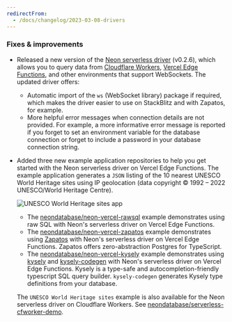 ```yaml
---
redirectFrom:
  - /docs/changelog/2023-03-08-drivers
---
```


### Fixes & improvements

- Released a new version of the [Neon serverless driver](https://github.com/neondatabase/serverless) (v0.2.6), which allows you to query data from [Cloudflare Workers](https://workers.cloudflare.com/), [Vercel Edge Functions](https://vercel.com/features/edge-functions), and other environments that support WebSockets. The updated driver offers:
  - Automatic import of the `ws` (WebSocket library) package if required, which makes the driver easier to use on StackBlitz and with Zapatos, for example.
  - More helpful error messages when connection details are not provided. For example, a more informative error message is reported if you forget to set an environment variable for the database connection or forget to include a password in your database connection string.
- Added three new example application repositories to help you get started with the Neon serverless driver on Vercel Edge Functions. The example application generates a `JSON` listing of the 10 nearest UNESCO World Heritage sites using IP geolocation (data copyright © 1992 – 2022 UNESCO/World Heritage Centre).

  ![UNESCO World Heritage sites app](/docs/relnotes/unesco_sites.png)

  - The [neondatabase/neon-vercel-rawsql](https://github.com/neondatabase/neon-vercel-rawsql) example demonstrates using raw SQL with Neon's serverless driver on Vercel Edge Functions.
  - The [neondatabase/neon-vercel-zapatos](https://github.com/neondatabase/neon-vercel-zapatos) example demonstrates using [Zapatos](https://jawj.github.io/zapatos/) with Neon's serverless driver on Vercel Edge Functions. Zapatos offers zero-abstraction Postgres for TypeScript.
  - The [neondatabase/neon-vercel-kysely](https://github.com/neondatabase/neon-vercel-kysely) example demonstrates using [kysely](https://github.com/koskimas/kysely) and [kysely-codegen](https://github.com/RobinBlomberg/kysely-codegen) with Neon's serverless driver on Vercel Edge Functions. Kysely is a type-safe and autocompletion-friendly typescript SQL query builder. `kysely-codegen` generates Kysely type definitions from your database.

   The `UNESCO World Heritage sites` example is also available for the Neon serverless driver on Cloudflare Workers. See [neondatabase/serverless-cfworker-demo](https://github.com/neondatabase/serverless-cfworker-demo).
